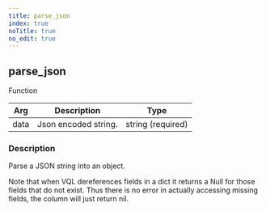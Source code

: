 ```yaml
---
title: parse_json
index: true
noTitle: true
no_edit: true
---
```




<div class="vql_item"></div>


## parse_json
<span class='vql_type pull-right page-header'>Function</span>



<div class="vqlargs"></div>

Arg | Description | Type
----|-------------|-----
data|Json encoded string.|string (required)

### Description

Parse a JSON string into an object.

Note that when VQL dereferences fields in a dict it returns a Null for
those fields that do not exist. Thus there is no error in actually
accessing missing fields, the column will just return nil.


